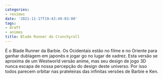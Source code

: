 ```yaml
---
categories:
- reviews
date: '2021-11-17T19:43:49-03:00'
tags:
- draft
- animes
title: Blade Runner do Crunchyroll
---
```


É o Blade Runner da Barbie. Os Ocidentais estão no filme e no Oriente para ganhar dublagem em japonês e jogar go no lugar de xadrez. Esta versão se aproxima de um Westworld versão anime, mas seu design de jogo 3D nunca escapa de nossa percepção do design deste universo. Por isso todos parecem orbitar nas prateleiras das infinitas versões de Barbie e Ken.
